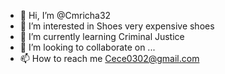 - 👋 Hi, I’m @Cmricha32
- 👀 I’m interested in Shoes very expensive shoes
- 🌱 I’m currently learning Criminal Justice
- 💞️ I’m looking to collaborate on ...
- 📫 How to reach me Cece0302@gmail.com

<!---
Cmricha32/Cmricha32 is a ✨ special ✨ repository because its `README.md` (this file) appears on your GitHub profile.
You can click the Preview link to take a look at your changes.
--->
